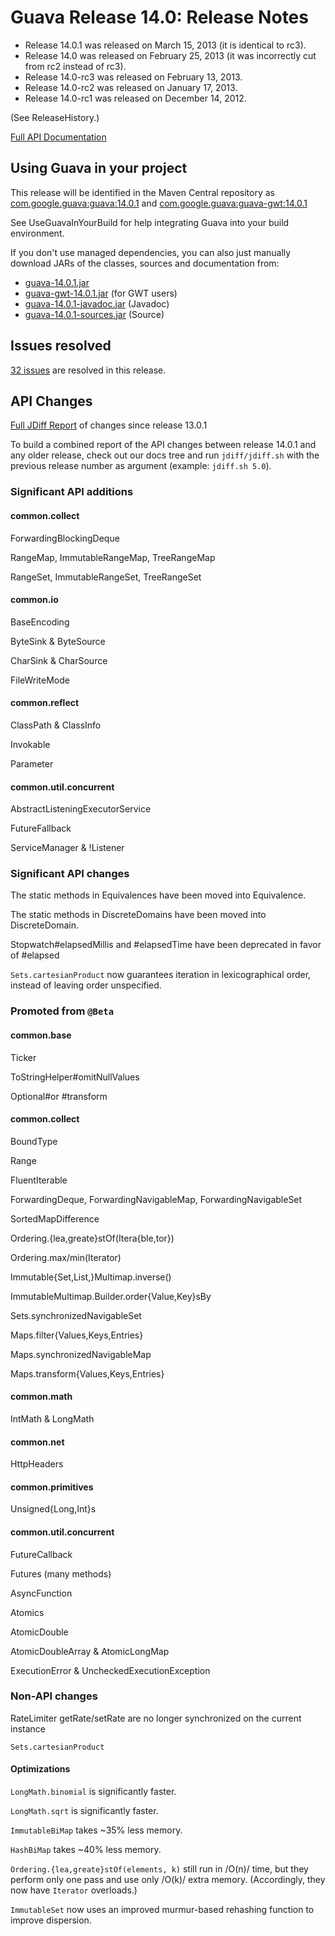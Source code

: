 # Guava Release 14.0: Release Notes #
  * Release 14.0.1 was released on March 15, 2013 (it is identical to rc3).
  * Release 14.0 was released on February 25, 2013 (it was incorrectly cut from rc2 instead of rc3).
  * Release 14.0-rc3 was released on February 13, 2013.
  * Release 14.0-rc2 was released on January 17, 2013.
  * Release 14.0-rc1 was released on December 14, 2012.

(See ReleaseHistory.)

[Full API Documentation](http://docs.guava-libraries.googlecode.com/git-history/v14.0.1/javadoc/index.html)

## Using Guava in your project ##

This release will be identified in the Maven Central repository as [com.google.guava:guava:14.0.1](http://search.maven.org/#artifactdetails%7Ccom.google.guava%7Cguava%7C14.0.1%7Cbundle) and [com.google.guava:guava-gwt:14.0.1](http://search.maven.org/#artifactdetails%7Ccom.google.guava%7Cguava-gwt%7C14.0.1%7Cbundle)

See UseGuavaInYourBuild for help integrating Guava into your build environment.

If you don't use managed dependencies, you can also just manually download JARs of the classes, sources and documentation from:

  * [guava-14.0.1.jar](http://search.maven.org/remotecontent?filepath=com/google/guava/guava/14.0.1/guava-14.0.1.jar)
  * [guava-gwt-14.0.1.jar](http://search.maven.org/remotecontent?filepath=com/google/guava/guava-gwt/14.0.1/guava-gwt-14.0.1.jar) (for GWT users)
  * [guava-14.0.1-javadoc.jar](http://search.maven.org/remotecontent?filepath=com/google/guava/guava/14.0.1/guava-14.0.1-javadoc.jar) (Javadoc)
  * [guava-14.0.1-sources.jar](http://search.maven.org/remotecontent?filepath=com/google/guava/guava/14.0.1/guava-14.0.1-sources.jar) (Source)


## Issues resolved ##

[32 issues](http://code.google.com/p/guava-libraries/issues/list?can=1&q=milestone%3DRelease14+status%3DFixed&sort=id+-owner&colspec=ID+Type+Status+Milestone+Summary&nobtn=Update) are resolved in this release.

## API Changes ##

[Full JDiff Report](http://docs.guava-libraries.googlecode.com/git-history/v14.0.1/jdiff/changes.html) of changes since release 13.0.1

To build a combined report of the API changes between release 14.0.1 and any older release, check out our docs tree and run `jdiff/jdiff.sh` with the previous release number as argument (example: `jdiff.sh 5.0`).

### Significant API additions ###

#### common.collect ####
ForwardingBlockingDeque

RangeMap, ImmutableRangeMap, TreeRangeMap

RangeSet, ImmutableRangeSet, TreeRangeSet

#### common.io ####
BaseEncoding

ByteSink & ByteSource

CharSink & CharSource

FileWriteMode

#### common.reflect ####
ClassPath & ClassInfo

Invokable

Parameter

#### common.util.concurrent ####
AbstractListeningExecutorService

FutureFallback

ServiceManager & !Listener

### Significant API changes ###

The static methods in Equivalences have been moved into Equivalence.

The static methods in DiscreteDomains have been moved into DiscreteDomain.

Stopwatch#elapsedMillis and #elapsedTime have been deprecated in favor of #elapsed

`Sets.cartesianProduct` now guarantees iteration in lexicographical order, instead of leaving order unspecified.

### Promoted from `@Beta` ###

#### common.base ####
Ticker

ToStringHelper#omitNullValues

Optional#or #transform

#### common.collect ####
BoundType

Range

FluentIterable

ForwardingDeque, ForwardingNavigableMap, ForwardingNavigableSet

SortedMapDifference

Ordering.{lea,greate}stOf(Itera{ble,tor})

Ordering.max/min(Iterator)

Immutable{Set,List,}Multimap.inverse()

ImmutableMultimap.Builder.order{Value,Key}sBy

Sets.synchronizedNavigableSet

Maps.filter{Values,Keys,Entries}

Maps.synchronizedNavigableMap

Maps.transform{Values,Keys,Entries}

#### common.math ####

IntMath & LongMath

#### common.net ####

HttpHeaders

#### common.primitives ####

Unsigned{Long,Int}s

#### common.util.concurrent ####

FutureCallback

Futures (many methods)

AsyncFunction

Atomics

AtomicDouble

AtomicDoubleArray & AtomicLongMap

ExecutionError & UncheckedExecutionException

### Non-API changes ###

RateLimiter getRate/setRate are no longer synchronized on the current instance

`Sets.cartesianProduct`

#### Optimizations ####

`LongMath.binomial` is significantly faster.

`LongMath.sqrt` is significantly faster.

`ImmutableBiMap` takes ~35% less memory.

`HashBiMap` takes ~40% less memory.

`Ordering.{lea,greate}stOf(elements, k)` still run in /O(n)/ time, but they perform only one pass and use only /O(k)/ extra memory.  (Accordingly, they now have `Iterator` overloads.)

`ImmutableSet` now uses an improved murmur-based rehashing function to improve dispersion.